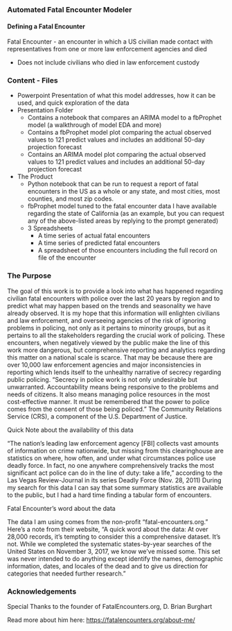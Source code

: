 ### Automated Fatal Encounter Modeler

#### Defining a Fatal Encounter

Fatal Encounter - an encounter in which a US civilian made contact with representatives from one or more law enforcement agencies and died 
   - Does not include civilians who died in law enforcement custody

### Content - Files
* Powerpoint Presentation of what this model addresses, how it can be used, and quick exploration of the data
* Presentation Folder
    * Contains a notebook that compares an ARIMA model to a fbProphet model (a walkthrough of model EDA and more)
    * Contains a fbProphet model plot comparing the actual observed values to 121 predict values and includes an additional 50-day projection forecast
    * Contains an ARIMA model plot comparing the actual observed values to 121 predict values and includes an additional 50-day projection forecast
* The Product
    * Python notebook that can be run to request a report of fatal encounters in the US as a whole or any state, and most cities, most counties, and most zip codes.
    * fbProphet model tuned to the fatal encounter data I have available regarding the state of California (as an example, but you can request any of the above-listed areas by replying to the prompt generated)
    * 3 Spreadsheets
        * A time series of actual fatal encounters
        * A time series of predicted fatal encounters
        * A spreadsheet of those encounters including the full record on file of the encounter

### The Purpose

The goal of this work is to provide a look into what has happened regarding civilian fatal encounters with police over the last 20 years by region and to predict what may happen based on the trends and seasonality we have already observed. It is my hope that this information will enlighten civilians and law enforcement, and overseeing agencies of the risk of ignoring problems in policing, not only as it pertains to minority groups, but as it pertains to all the stakeholders regarding the crucial work of policing. These encounters, when negatively viewed by the public make the line of this work more dangerous, but comprehensive reporting and analytics regarding this matter on a national scale is scarce. That may be because there are over 10,000 law enforcement agencies and major inconsistencies in reporting which lends itself to the unhealthy narrative of secrecy regarding public policing. “Secrecy in police work is not only undesirable but unwarranted. Accountability means being responsive to the problems and needs of citizens. It also means managing police resources in the most cost-effective manner. It must be remembered that the power to police comes from the consent of those being policed.” The Community Relations Service (CRS), a component of the U.S. Department of Justice.

Quick Note about the availability of this data 

“The nation’s leading law enforcement agency [FBI] collects vast amounts of information on crime nationwide, but missing from this clearinghouse are statistics on where, how often, and under what circumstances police use deadly force. In fact, no one anywhere comprehensively tracks the most significant act police can do in the line of duty: take a life,” according to the Las Vegas Review-Journal in its series Deadly Force (Nov. 28, 2011) During my search for this data I can say that some summary statistics are available to the public, but I had a hard time finding a tabular form of encounters. 

Fatal Encounter’s word about the data

The data I am using comes from the non-profit “fatal-encounters.org.” Here’s a note from their website, “A quick word about the data: At over 28,000 records, it’s tempting to consider this a comprehensive dataset. It’s not. While we completed the systematic states-by-year searches of the United States on November 3, 2017, we know we’ve missed some. This set was never intended to do anything except identify the names, demographic information, dates, and locales of the dead and to give us direction for categories that needed further research.” 

### Acknowledgements
Special Thanks to the founder of FatalEncounters.org, D. Brian Burghart 

Read more about him here: https://fatalencounters.org/about-me/
